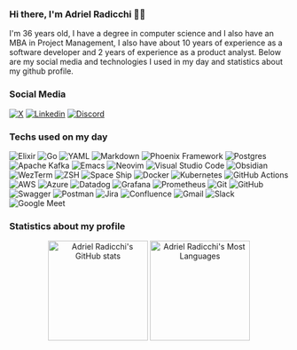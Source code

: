 ### Hi there, I'm Adriel Radicchi 👋🏼

I'm 36 years old, I have a degree in computer science and I also have an MBA in Project Management, I also have about 10 years of experience as a software developer and 2 years of experience as a product analyst. Below are my social media and technologies I used in my day and statistics about my github profile.

### Social Media
[![X](https://img.shields.io/badge/X-%23000000.svg?style=for-the-badge&logo=X&logoColor=white)](https://x.com/adrielradicchi)
[![Linkedin](https://img.shields.io/badge/LinkedIn-0077B5?style=for-the-badge&logo=linkedin&logoColor=white)](https://linkedin.com/in/adrielradicchi)
[![Discord](https://img.shields.io/badge/Discord-5865F2.svg?style=for-the-badge&logo=Discord&logoColor=white)](https://discordapp.com/users/adrielradicchi)

### Techs used on my day
![Elixir](https://img.shields.io/badge/elixir-%234B275F.svg?style=for-the-badge&logo=elixir&logoColor=white)
![Go](https://img.shields.io/badge/go-%2300ADD8.svg?style=for-the-badge&logo=go&logoColor=white)
![YAML](https://img.shields.io/badge/yaml-%23ffffff.svg?style=for-the-badge&logo=yaml&logoColor=151515)
![Markdown](https://img.shields.io/badge/markdown-%23000000.svg?style=for-the-badge&logo=markdown&logoColor=white)
![Phoenix Framework](https://img.shields.io/badge/Phoenix%20Framework-FD4F00.svg?style=for-the-badge&logo=Phoenix-Framework&logoColor=white)
![Postgres](https://img.shields.io/badge/postgres-%23316192.svg?style=for-the-badge&logo=postgresql&logoColor=white)
![Apache Kafka](https://img.shields.io/badge/Apache%20Kafka-000?style=for-the-badge&logo=apachekafka)
![Emacs](https://img.shields.io/badge/Emacs-%237F5AB6.svg?&style=for-the-badge&logo=gnu-emacs&logoColor=white)
![Neovim](https://img.shields.io/badge/NeoVim-%2357A143.svg?&style=for-the-badge&logo=neovim&logoColor=white)
![Visual Studio Code](https://img.shields.io/badge/Visual%20Studio%20Code-0078d7.svg?style=for-the-badge&logo=visual-studio-code&logoColor=white)
![Obsidian](https://img.shields.io/badge/Obsidian-%23483699.svg?style=for-the-badge&logo=obsidian&logoColor=white)
![WezTerm](https://img.shields.io/badge/WezTerm-4E49EE.svg?style=for-the-badge&logo=WezTerm&logoColor=white)
![ZSH](https://img.shields.io/badge/Zsh-F15A24.svg?style=for-the-badge&logo=Zsh&logoColor=white)
![Space Ship](https://img.shields.io/badge/Spaceship-394EFF.svg?style=for-the-badge&logo=Spaceship&logoColor=white)
![Docker](https://img.shields.io/badge/docker-%230db7ed.svg?style=for-the-badge&logo=docker&logoColor=white)
![Kubernetes](https://img.shields.io/badge/kubernetes-%23326ce5.svg?style=for-the-badge&logo=kubernetes&logoColor=white)
![GitHub Actions](https://img.shields.io/badge/github%20actions-%232671E5.svg?style=for-the-badge&logo=githubactions&logoColor=white)
![AWS](https://img.shields.io/badge/AWS-%23FF9900.svg?style=for-the-badge&logo=amazon-aws&logoColor=white)
![Azure](https://img.shields.io/badge/azure-%230072C6.svg?style=for-the-badge&logo=microsoftazure&logoColor=white)
![Datadog](https://img.shields.io/badge/datadog-%23632CA6.svg?style=for-the-badge&logo=datadog&logoColor=white)
![Grafana](https://img.shields.io/badge/grafana-%23F46800.svg?style=for-the-badge&logo=grafana&logoColor=white)
![Prometheus](https://img.shields.io/badge/Prometheus-E6522C?style=for-the-badge&logo=Prometheus&logoColor=white)
![Git](https://img.shields.io/badge/git-%23F05033.svg?style=for-the-badge&logo=git&logoColor=white)
![GitHub](https://img.shields.io/badge/github-%23121011.svg?style=for-the-badge&logo=github&logoColor=white)
![Swagger](https://img.shields.io/badge/-Swagger-%23Clojure?style=for-the-badge&logo=swagger&logoColor=white)
![Postman](https://img.shields.io/badge/Postman-FF6C37?style=for-the-badge&logo=postman&logoColor=white)
![Jira](https://img.shields.io/badge/jira-%230A0FFF.svg?style=for-the-badge&logo=jira&logoColor=white)
![Confluence](https://img.shields.io/badge/confluence-%23172BF4.svg?style=for-the-badge&logo=confluence&logoColor=white)
![Gmail](https://img.shields.io/badge/Gmail-D14836?style=for-the-badge&logo=gmail&logoColor=white)
![Slack](https://img.shields.io/badge/Slack-4A154B?style=for-the-badge&logo=slack&logoColor=white)
![Google Meet](https://img.shields.io/badge/Google%20Meet-00897B?style=for-the-badge&logo=google-meet&logoColor=white)

### Statistics about my profile
<div align="center">
  <img height="180em" alt="Adriel Radicchi's GitHub stats" src="https://github-readme-stats.vercel.app/api?username=adrielradicchi&show_icons=true&theme=dracula">
  <img height="180em" alt="Adriel Radicchi's Most Languages" src="https://github-readme-stats.vercel.app/api/top-langs/?username=adrielradicchi&theme=dracula&layout=compact">
</div>
